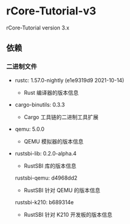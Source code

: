 # rCore-Tutorial-v3
rCore-Tutorial version 3.x

## 依赖

### 二进制文件

* rustc: 1.57.0-nightly (e1e9319d9 2021-10-14)
  -  Rust 编译器的版本信息

* cargo-binutils: 0.3.3
  -  Cargo 工具链的二进制工具扩展

* qemu: 5.0.0
  -  QEMU 模拟器的版本信息

* rustsbi-lib: 0.2.0-alpha.4
  -  RustSBI 库的版本信息

  rustsbi-qemu: d4968dd2
  -  RustSBI 针对 QEMU 的版本信息

  rustsbi-k210: b689314e
  -  RustSBI 针对 K210 开发板的版本信息
